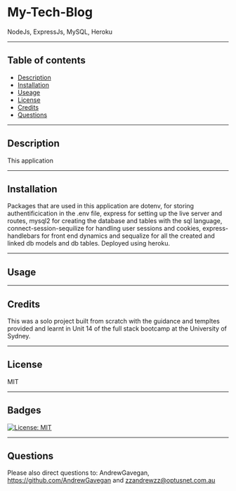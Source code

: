 # My-Tech-Blog
NodeJs, ExpressJs, MySQL, Heroku

---
## Table of contents
* [Description](#Description)
* [Installation](Installation)
* [Useage](Usage)
* [License](License)
* [Credits](Credits)
* [Questions](Questions)
---
## Description
This application 

---
## Installation
Packages that are used in this application are dotenv, for storing authentificication in the .env file, express for setting up the live server and routes, mysql2 for creating the database and tables with the sql language, connect-session-sequilize for handling user sessions and cookies, express-handlebars for front end dynamics and sequalize for all the created and linked db models and db tables. Deployed using heroku.

---
## Usage 

---
## Credits 
This was a solo project built from scratch with the guidance and templtes provided and learnt in Unit 14 of the full stack bootcamp at the University of Sydney.

---
## License

MIT 

---
## Badges


[![License: MIT](https://img.shields.io/badge/License-MIT-yellow.svg)](https://opensource.org/licenses/MIT)

---
## Questions

Please also direct questions to: AndrewGavegan, https://github.com/AndrewGavegan and zzandrewzz@optusnet.com.au